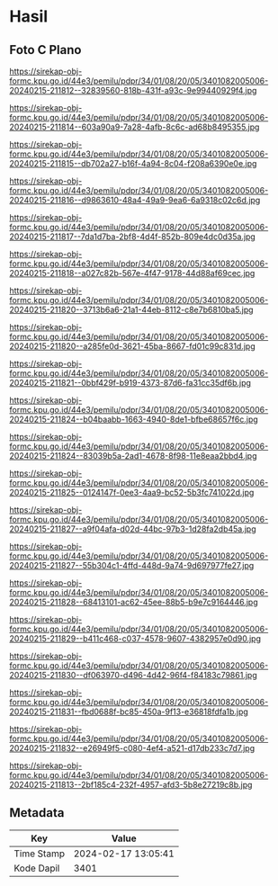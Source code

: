 # Hasil

## Foto C Plano

https://sirekap-obj-formc.kpu.go.id/44e3/pemilu/pdpr/34/01/08/20/05/3401082005006-20240215-211812--32839560-818b-431f-a93c-9e99440929f4.jpg

https://sirekap-obj-formc.kpu.go.id/44e3/pemilu/pdpr/34/01/08/20/05/3401082005006-20240215-211814--603a90a9-7a28-4afb-8c6c-ad68b8495355.jpg

https://sirekap-obj-formc.kpu.go.id/44e3/pemilu/pdpr/34/01/08/20/05/3401082005006-20240215-211815--db702a27-b16f-4a94-8c04-f208a6390e0e.jpg

https://sirekap-obj-formc.kpu.go.id/44e3/pemilu/pdpr/34/01/08/20/05/3401082005006-20240215-211816--d9863610-48a4-49a9-9ea6-6a9318c02c6d.jpg

https://sirekap-obj-formc.kpu.go.id/44e3/pemilu/pdpr/34/01/08/20/05/3401082005006-20240215-211817--7da1d7ba-2bf8-4d4f-852b-809e4dc0d35a.jpg

https://sirekap-obj-formc.kpu.go.id/44e3/pemilu/pdpr/34/01/08/20/05/3401082005006-20240215-211818--a027c82b-567e-4f47-9178-44d88af69cec.jpg

https://sirekap-obj-formc.kpu.go.id/44e3/pemilu/pdpr/34/01/08/20/05/3401082005006-20240215-211820--3713b6a6-21a1-44eb-8112-c8e7b6810ba5.jpg

https://sirekap-obj-formc.kpu.go.id/44e3/pemilu/pdpr/34/01/08/20/05/3401082005006-20240215-211820--a285fe0d-3621-45ba-8667-fd01c99c831d.jpg

https://sirekap-obj-formc.kpu.go.id/44e3/pemilu/pdpr/34/01/08/20/05/3401082005006-20240215-211821--0bbf429f-b919-4373-87d6-fa31cc35df6b.jpg

https://sirekap-obj-formc.kpu.go.id/44e3/pemilu/pdpr/34/01/08/20/05/3401082005006-20240215-211824--b04baabb-1663-4940-8de1-bfbe68657f6c.jpg

https://sirekap-obj-formc.kpu.go.id/44e3/pemilu/pdpr/34/01/08/20/05/3401082005006-20240215-211824--83039b5a-2ad1-4678-8f98-11e8eaa2bbd4.jpg

https://sirekap-obj-formc.kpu.go.id/44e3/pemilu/pdpr/34/01/08/20/05/3401082005006-20240215-211825--0124147f-0ee3-4aa9-bc52-5b3fc741022d.jpg

https://sirekap-obj-formc.kpu.go.id/44e3/pemilu/pdpr/34/01/08/20/05/3401082005006-20240215-211827--a9f04afa-d02d-44bc-97b3-1d28fa2db45a.jpg

https://sirekap-obj-formc.kpu.go.id/44e3/pemilu/pdpr/34/01/08/20/05/3401082005006-20240215-211827--55b304c1-4ffd-448d-9a74-9d697977fe27.jpg

https://sirekap-obj-formc.kpu.go.id/44e3/pemilu/pdpr/34/01/08/20/05/3401082005006-20240215-211828--68413101-ac62-45ee-88b5-b9e7c9164446.jpg

https://sirekap-obj-formc.kpu.go.id/44e3/pemilu/pdpr/34/01/08/20/05/3401082005006-20240215-211829--b411c468-c037-4578-9607-4382957e0d90.jpg

https://sirekap-obj-formc.kpu.go.id/44e3/pemilu/pdpr/34/01/08/20/05/3401082005006-20240215-211830--df063970-d496-4d42-96f4-f84183c79861.jpg

https://sirekap-obj-formc.kpu.go.id/44e3/pemilu/pdpr/34/01/08/20/05/3401082005006-20240215-211831--fbd0688f-bc85-450a-9f13-e36818fdfa1b.jpg

https://sirekap-obj-formc.kpu.go.id/44e3/pemilu/pdpr/34/01/08/20/05/3401082005006-20240215-211832--e26949f5-c080-4ef4-a521-d17db233c7d7.jpg

https://sirekap-obj-formc.kpu.go.id/44e3/pemilu/pdpr/34/01/08/20/05/3401082005006-20240215-211813--2bf185c4-232f-4957-afd3-5b8e27219c8b.jpg


## Metadata

| Key        | Value               |
| ---------- | ------------------- |
| Time Stamp | 2024-02-17 13:05:41 |
| Kode Dapil | 3401                |



